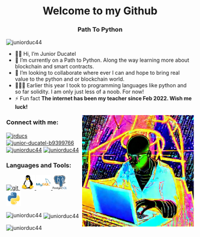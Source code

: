 <h1 align="center"> Welcome to my Github</h1>
<h3 align="center">Path To Python</h3>
<p align="left"> <img src="https://komarev.com/ghpvc/?username=juniorduc44&label=Profile%20views&color=0e75b6&style=flat" alt="juniorduc44" /> </p>

- 👋🏾 Hi, I’m Junior Ducatel
- 🌱 I’m currently on a Path to Python. Along the way learning more about blockchain and smart contracts.
- 💞️ I’m looking to collaborate where ever I can and hope to bring real value to the python and or blockchain world.
- 👨🏿‍💻 Earlier this year I took to programming languages like python and so far solidity. I am only just less of a noob. For now!
- ⚡ Fun fact **The internet has been my teacher since Feb 2022. Wish me luck!**


<img align="right" alt="Coding" width="300" height="300" src="/documentation_images/pcNerd1.png">
<h3 align="left">Connect with me:</h3>
<p align="left">
<a href="https://twitter.com/jrducs" target="blank"><img align="center" src="https://raw.githubusercontent.com/rahuldkjain/github-profile-readme-generator/master/src/images/icons/Social/twitter.svg" alt="jrducs" height="30" width="40" /></a>
<a href="https://linkedin.com/in/junior-ducatel-b9399766" target="blank"><img align="center" src="https://raw.githubusercontent.com/rahuldkjain/github-profile-readme-generator/master/src/images/icons/Social/linked-in-alt.svg" alt="junior-ducatel-b9399766" height="30" width="40" /></a>
<a href="https://stackoverflow.com/users/juniorduc44" target="blank"><img align="center" src="https://raw.githubusercontent.com/rahuldkjain/github-profile-readme-generator/master/src/images/icons/Social/stack-overflow.svg" alt="juniorduc44" height="30" width="40" /></a>
<a href="https://www.hackerrank.com/juniorduc44" target="blank"><img align="center" src="https://raw.githubusercontent.com/rahuldkjain/github-profile-readme-generator/master/src/images/icons/Social/hackerrank.svg" alt="juniorduc44" height="30" width="40" /></a>
</p>

<h3 align="left">Languages and Tools:</h3>
<p align="left"> <a href="https://git-scm.com/" target="_blank" rel="noreferrer"> <img src="https://www.vectorlogo.zone/logos/git-scm/git-scm-icon.svg" alt="git" width="40" height="40"/> </a> <a href="https://www.linux.org/" target="_blank" rel="noreferrer"> <img src="https://raw.githubusercontent.com/devicons/devicon/master/icons/linux/linux-original.svg" alt="linux" width="40" height="40"/> </a> <a href="https://www.mysql.com/" target="_blank" rel="noreferrer"> <img src="https://raw.githubusercontent.com/devicons/devicon/master/icons/mysql/mysql-original-wordmark.svg" alt="mysql" width="40" height="40"/> </a> <a href="https://www.postgresql.org" target="_blank" rel="noreferrer"> <img src="https://raw.githubusercontent.com/devicons/devicon/master/icons/postgresql/postgresql-original-wordmark.svg" alt="postgresql" width="40" height="40"/> </a> <a href="https://www.python.org" target="_blank" rel="noreferrer"> <img src="https://raw.githubusercontent.com/devicons/devicon/master/icons/python/python-original.svg" alt="python" width="40" height="40"/> </a> </p>

<p><img align="left" src="https://github-readme-stats.vercel.app/api/top-langs?username=juniorduc44&show_icons=true&locale=en&layout=compact&theme=dark" alt="juniorduc44" /></p>

<p>&nbsp;<img align="center" src="https://github-readme-stats.vercel.app/api?username=juniorduc44&show_icons=true&locale=en&theme=dark" alt="juniorduc44" /></p>

<p><img align="center" src="https://github-readme-streak-stats.herokuapp.com/?user=juniorduc44&theme=dark&mode=weekly" alt="juniorduc44" /></p>


<!---
Juniorduc44/Juniorduc44 is a ✨ special ✨ repository because its `README.md` (this file) appears on your GitHub profile.
You can click the Preview link to take a look at your changes.
--->
